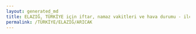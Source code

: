 ```yaml
---
layout: generated_md
title: ELAZIĞ, TÜRKİYE için iftar, namaz vakitleri ve hava durumu - ilçe/eyalet seç
permalink: /TÜRKİYE/ELAZIĞ/ARICAK
---
```


<script type="text/javascript">
  var country = TÜRKİYE;
  var city = ELAZIĞ;
  var state = ARICAK;
  var lat = 72;
  var lon = 21;
</script>
